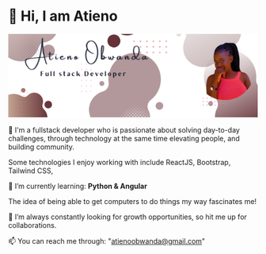 # 👋 Hi, I am **Atieno** 
<a href="url"><img src="/gitCover.png" width="900px" ></a>

<!---
![Alt text](/gitCover.png?raw=true "Banner showing Atieno")
--->


💞️ I'm a fullstack developer who is passionate about solving day-to-day challenges, through technology at the same time elevating people, and building community.  </br>

Some technologies I enjoy working with include ReactJS, Bootstrap, Tailwind CSS, </br>

🌱 I’m currently learning: **Python & Angular** </br>

The idea of being able to get computers to do things my way fascinates me! </br>
 
👀 I’m  always constantly looking for growth opportunities, so hit me up for collaborations.  </br>

📫 You can reach me through: "atienoobwanda@gmail.com"

<!---
AtienoObwanda/AtienoObwanda is a ✨ special ✨ repository because its `README.md` (this file) appears on your GitHub profile.
You can click the Preview link to take a look at your changes.
--->
